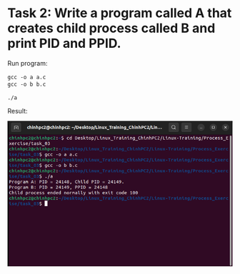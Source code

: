 # Task 2: Write a program called A that creates child process called B and print PID and PPID.

Run program:

```
gcc -o a a.c
gcc -o b b.c
```
```
./a
```

Result:

![Result](./images/task_03_result.png)